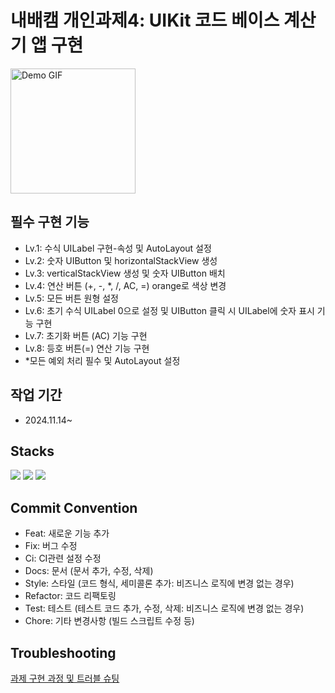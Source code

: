 # 내배캠 개인과제4: UIKit 코드 베이스 계산기 앱 구현
<img src="https://github.com/user-attachments/assets/a5383260-a2a9-4504-be58-1f084422c891" width="200" alt="Demo GIF">

## 필수 구현 기능
- Lv.1: 수식 UILabel 구현-속성 및 AutoLayout 설정
- Lv.2: 숫자 UIButton 및 horizontalStackView 생성
- Lv.3: verticalStackView 생성 및 숫자 UIButton 배치
- Lv.4: 연산 버튼 (+, -, *, /, AC, =) orange로 색상 변경
- Lv.5: 모든 버튼 원형 설정
- Lv.6: 초기 수식 UILabel 0으로 설정 및 UIButton 클릭 시 UILabel에 숫자 표시 기능 구현
- Lv.7: 초기화 버튼 (AC) 기능 구현
- Lv.8: 등호 버튼(=) 연산 기능 구현
- *모든 예외 처리 필수 및 AutoLayout 설정

## 작업 기간
- 2024.11.14~

## Stacks
<img src="https://img.shields.io/badge/Swift-F05138?style=flat&logo=swift&logoColor=white"/></a>
<img src="https://img.shields.io/badge/Git-F05032?style=flat&logo=git&logoColor=white"/></a>
<img src="https://img.shields.io/badge/GitHub-181717?style=flat&logo=github&logoColor=white"/></a>

## Commit Convention
- Feat: 새로운 기능 추가
- Fix: 버그 수정
- Ci: CI관련 설정 수정
- Docs:	문서 (문서 추가, 수정, 삭제)
- Style:	스타일 (코드 형식, 세미콜론 추가: 비즈니스 로직에 변경 없는 경우)
- Refactor:	코드 리팩토링
- Test:	테스트 (테스트 코드 추가, 수정, 삭제: 비즈니스 로직에 변경 없는 경우)
- Chore:	기타 변경사항 (빌드 스크립트 수정 등)

## Troubleshooting
[과제 구현 과정 및 트러블 슈팅](https://velog.io/@soycong/Task-4-UIKit-%EA%B3%84%EC%82%B0%EA%B8%B0-%EC%95%B1-%EA%B5%AC%ED%98%84)
